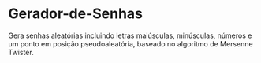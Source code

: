# Gerador-de-Senhas
Gera senhas aleatórias incluindo letras maiúsculas, minúsculas, números e um ponto em posição pseudoaleatória, baseado no algoritmo de Mersenne Twister.

